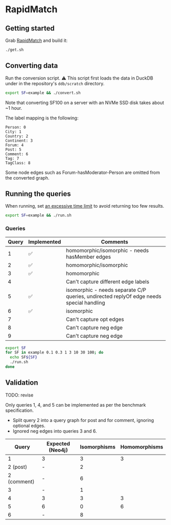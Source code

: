 # RapidMatch

## Getting started

Grab [RapidMatch](https://vldb.org/pvldb/vol14/p176-sun.pdf) and build it:

```bash
./get.sh
```

## Converting data

Run the conversion script. :warning: This script first loads the data in DuckDB under in the repository's `ddb/scratch` directory.

```bash
export SF=example && ./convert.sh
```

Note that converting SF100 on a server with an NVMe SSD disk takes about ~1 hour.

The label mapping is the following:

```
Person: 0
City: 1
Country: 2
Continent: 3
Forum: 4
Post: 5
Comment: 6
Tag: 7
TagClass: 8
```

Some node  edges such as Forum-hasModerator-Person are omitted from the converted graph.

## Running the queries

When running, set [an excessive time limit](https://github.com/RapidsAtHKUST/RapidMatch/issues/1) to avoid returning too few results.

```bash
export SF=example && ./run.sh
```

### Queries

| Query   | Implemented          | Comments                             |
| ------- | -------------------- | ------------------------------------ |
| 1       | :white_check_mark:   | homomorphic/isomorphic - needs hasMember edges |
| 2       | :white_check_mark:   | homomorphic/isomorphic               |
| 3       | :white_check_mark:   | homomorphic                          |
| 4       |                      | Can't capture different edge labels  |
| 5       | :white_check_mark:   | isomorphic - needs separate C/P queries, undirected replyOf edge needs special handling |
| 6       | :white_check_mark:   | isomorphic                           |
| 7       |                      | Can't capture opt edges              |
| 8       |                      | Can't capture neg edge               |
| 9       |                      | Can't capture neg edge               |


```bash
export SF
for SF in example 0.1 0.3 1 3 10 30 100; do
  echo SF${SF}
  ./run.sh
done
```

## Validation

TODO: revise

Only queries 1, 4, and 5 can be implemented as per the benchmark specification.
- Split query 2 into a query graph for post and for comment, ignoring optional edges.
- Ignored neg edges into queries 3 and 6. 

| Query       | Expected (Neo4j)     | Isomorphisms | Homomorphisms |
| -------     | -------------------- | ------------ | ------------- |
| 1           | 3                    | 3            | 3             |
| 2 (post)    | -                    | 2            |               |
| 2 (comment) | -                    | 6            |               |
| 3           | -                    | 1            |               |
| 4           | 3                    | 3            | 3             |
| 5           | 6                    | 0            | 6             |
| 6           | -                    | 8            |               |
